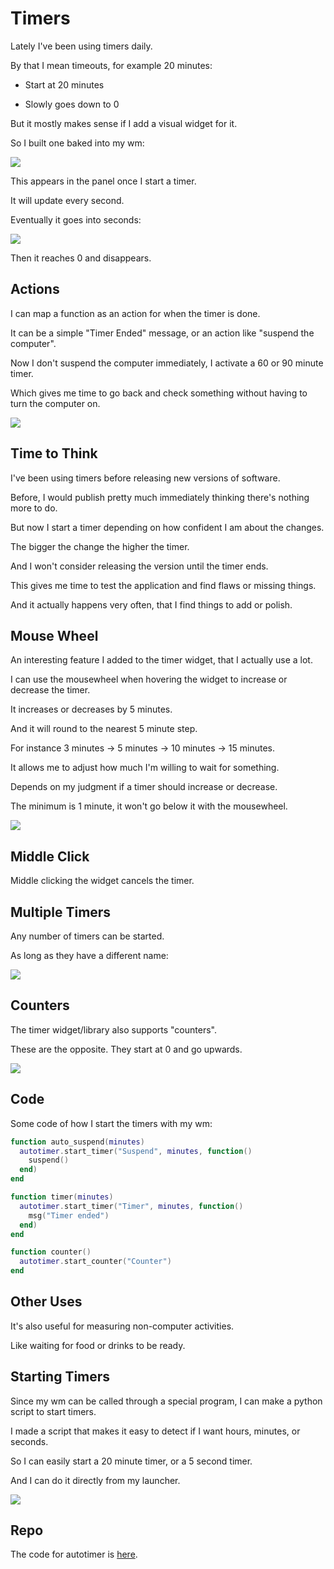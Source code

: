# Timers

Lately I've been using timers daily.

By that I mean timeouts, for example 20 minutes:

- Start at 20 minutes

- Slowly goes down to 0

But it mostly makes sense if I add a visual widget for it.

So I built one baked into my wm:

![](https://i.imgur.com/hRmYjp3.jpg)

This appears in the panel once I start a timer.

It will update every second.

Eventually it goes into seconds:

![](https://i.imgur.com/W49rAeT.jpg)

Then it reaches 0 and disappears.


## Actions

I can map a function as an action for when the timer is done.

It can be a simple "Timer Ended" message, or an action like "suspend the computer".

Now I don't suspend the computer immediately, I activate a 60 or 90 minute timer.

Which gives me time to go back and check something without having to turn the computer on.

![](https://i.imgur.com/7QuoafS.jpg)

## Time to Think

I've been using timers before releasing new versions of software.

Before, I would publish pretty much immediately thinking there's nothing more to do.

But now I start a timer depending on how confident I am about the changes.

The bigger the change the higher the timer.

And I won't consider releasing the version until the timer ends.

This gives me time to test the application and find flaws or missing things.

And it actually happens very often, that I find things to add or polish.

## Mouse Wheel

An interesting feature I added  to the timer widget, that I actually use a lot.

I can use the mousewheel when hovering the widget to increase or decrease the timer.

It increases or decreases by 5 minutes.

And it will round to the nearest 5 minute step.

For instance 3 minutes -> 5 minutes -> 10 minutes -> 15 minutes.

It allows me to adjust how much I'm willing to wait for something.

Depends on my judgment if a timer should increase or decrease.

The minimum is 1 minute, it won't go below it with the mousewheel.

![](https://i.imgur.com/dJHwGBY.gif)

## Middle Click

Middle clicking the widget cancels the timer.

## Multiple Timers

Any number of timers can be started.

As long as they have a different name:

![](https://i.imgur.com/f9O9mrk.jpg)

## Counters

The timer widget/library also supports "counters".

These are the opposite. They start at 0 and go upwards.

![](https://i.imgur.com/pFOu0jF.jpg)

## Code

Some code of how I start the timers with my wm:

```lua
function auto_suspend(minutes)
  autotimer.start_timer("Suspend", minutes, function() 
    suspend() 
  end)
end

function timer(minutes)
  autotimer.start_timer("Timer", minutes, function() 
    msg("Timer ended") 
  end)
end

function counter()
  autotimer.start_counter("Counter")
end
```

## Other Uses

It's also useful for measuring non-computer activities.

Like waiting for food or drinks to be ready.

## Starting Timers

Since my wm can be called through a special program, I can make a python script to start timers.

I made a script that makes it easy to detect if I want hours, minutes, or seconds.

So I can easily start a 20 minute timer, or a 5 second timer. 

And I can do it directly from my launcher.

![](https://i.imgur.com/wPtPpH3.jpg)

## Repo

The code for autotimer is [here](https://github.com/madprops/awesome-setup/tree/master/madwidgets/autotimer).